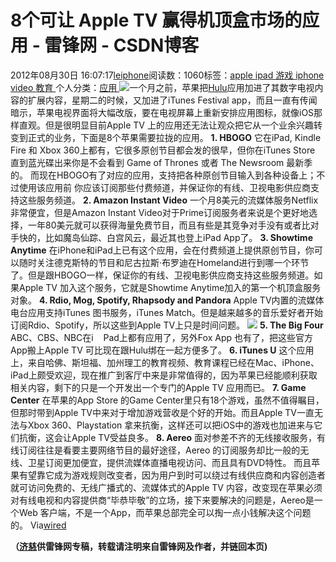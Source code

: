 
# 8个可让 Apple TV 赢得机顶盒市场的应用 - 雷锋网 - CSDN博客


2012年08月30日 16:07:17[leiphone](https://me.csdn.net/leiphone)阅读数：1060标签：[apple																](https://so.csdn.net/so/search/s.do?q=apple&t=blog)[ipad																](https://so.csdn.net/so/search/s.do?q=ipad&t=blog)[游戏																](https://so.csdn.net/so/search/s.do?q=游戏&t=blog)[iphone																](https://so.csdn.net/so/search/s.do?q=iphone&t=blog)[video																](https://so.csdn.net/so/search/s.do?q=video&t=blog)[教育																](https://so.csdn.net/so/search/s.do?q=教育&t=blog)[
							](https://so.csdn.net/so/search/s.do?q=video&t=blog)[
																					](https://so.csdn.net/so/search/s.do?q=iphone&t=blog)个人分类：[应用																](https://blog.csdn.net/leiphone/article/category/873392)
[
																								](https://so.csdn.net/so/search/s.do?q=iphone&t=blog)
[
				](https://so.csdn.net/so/search/s.do?q=游戏&t=blog)
[
			](https://so.csdn.net/so/search/s.do?q=游戏&t=blog)
[
		](https://so.csdn.net/so/search/s.do?q=ipad&t=blog)
[
	](https://so.csdn.net/so/search/s.do?q=apple&t=blog)
![](http://www.leiphone.com/wp-content/uploads/2012/08/appletv-150x150.jpg)一个月之前，苹果把[Hulu](http://www.wired.com/gadgetlab/2012/07/hulu-plus-on-apple-tv/)应用加进了其数字电视内容的扩展内容，星期二的时候，又加进了iTunes
 Festival app，而且一直有传闻暗示，苹果电视界面将大幅改版，要在电视屏幕上重新安排应用图标，就像iOS那样直观。但是很明显目前Apple TV 上的应用还无法让观众把它从一个业余兴趣转变到正式的业务，下面是8个苹果需要拉拢的应用。
**1. HBOGO**
它在iPad, Kindle Fire 和 Xbox 360上都有，它很多原创节目都会发的很早，但你在iTunes Store 直到蓝光碟出来你是不会看到 Game of Thrones 或者 The Newsroom 最新季的。
而现在HBOGO有了对应的应用，支持把各种原创节目输入到各种设备上；不过使用该应用前 你应该订阅那些付费频道，并保证你的有线、卫视电影供应商支持这些服务频道。
**2. Amazon Instant Video**
一个月8美元的流媒体服务Netflix非常便宜，但是Amazon Instant Video对于Prime订阅服务者来说是个更好地选择，一年80美元就可以获得海量免费节目，而且有些是其竞争对手没有或者比对手快的，比如魔岛仙踪、白宫风云，最近其也登上iPad App了。
**3. Showtime Anytime**
在iPhone和iPad上已有这个应用，会在付费频道上提供原创节目，你可以随时关注德克斯特的节目和尼古拉斯·布罗迪在Homeland进行到哪一个环节了。但是跟HBOGO一样，保证你的有线、卫视电影供应商支持这些服务频道。如果Apple TV 加入这个服务，它就是Showtime Anytime加入的第一个机顶盒服务对象。
**4. Rdio, Mog, Spotify, Rhapsody and Pandora**
Apple TV内置的流媒体电台应用支持iTunes 图书服务，iTunes Match。但是越来越多的音乐爱好者开始订阅Rdio、Spotify，所以这些到Apple TV上只是时间问题。
![](http://www.leiphone.com/wp-content/uploads/2012/08/appletv.jpg)
**5. The Big Four**
ABC、CBS、NBC在i    Pad上都有应用了，另外Fox App 也有了，把这些官方App搬上Apple TV 可比现在跟Hulu绑在一起方便多了。
**6. iTunes U**
这个应用上，来自哈佛、斯坦福、加州理工的教育视频、教育课程已经在Mac、iPhone、iPad上颇受欢迎，现在推广到客厅中来是非常值得的，因为苹果已经能顺利获取相关内容，剩下的只是一个开发出一个专门的Apple TV 应用而已。
**7. Game Center**
在苹果的App Store 的Game Center里只有18个游戏，虽然不值得瞩目，但那时带到Apple TV中来对于增加游戏营收是个好的开始。而且Apple TV一直无法与Xbox 360、Playstation 拿来抗衡，这样还可以把iOS中的游戏也加进来与它们抗衡，这会让Apple TV受益良多。
**8. Aereo**
面对参差不齐的无线接收服务，有线订阅往往是看要主要网络节目的最好途径，Aereo 的订阅服务却比一般的无线、卫星订阅更加便宜，提供流媒体直播电视访问、而且具有DVD特性。
而且苹果有望靠它成为游戏规则改变者，因为用户到时可以绕过有线供应商和内容创造者就可访问免费的、无线广播式的、流媒体式的Apple TV 内容，改变现在苹果必须对有线电视和内容提供商“毕恭毕敬”的立场，接下来要解决的问题是，Aereo是一个Web 客户端，不是一个App，而苹果总部完全可以掏一点小钱解决这个问题的。
Via[wired](http://www.wired.com/gadgetlab/2012/08/8-apple-tv-apps/)

**（****[济慈](http://www.leiphone.com/author/emerson)****供****雷锋网****专稿，转载请注明来自雷锋网及作者，并链回本页)**

